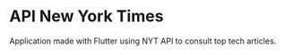 # API New York Times

Application made with Flutter using NYT API to consult top tech articles.




